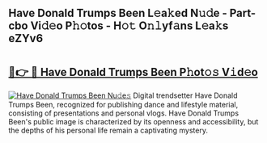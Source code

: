 ## Have Donald Trumps Been L𝚎a𝚔ed N𝚞𝚍e - Part-cbo Vi𝚍𝚎o P𝚑𝚘tos - H𝚘𝚝 O𝚗𝚕yf𝚊ns L𝚎a𝚔s eZYv6

# <h2><a href="http://kf0h5qm.oniu.top/?m=Have+Donald+Trumps+Been">🔗👉 🔴 Have Donald Trumps Been P𝚑ot𝚘𝚜 V𝚒d𝚎o</a></h2>

[![Have Donald Trumps Been Nu𝚍e𝚜](https://i.imgur.com/0qMVB7G.gif)](http://kf0h5qm.oniu.top/?m=Have+Donald+Trumps+Been)
Digital trendsetter Have Donald Trumps Been, recognized for publishing dance and lifestyle material, consisting of presentations and personal vlogs. Have Donald Trumps Been's public image is characterized by its openness and accessibility, but the depths of his personal life remain a captivating mystery.  
